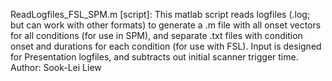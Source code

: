ReadLogfiles_FSL_SPM.m [script]:  	This matlab script reads logfiles (.log; but can work with other formats) to generate a .m file with all onset vectors for all conditions (for use in SPM), and separate .txt files with condition onset and durations for each condition (for use with FSL). Input is designed for Presentation logfiles, and subtracts out initial scanner trigger time. 
Author: Sook-Lei Liew
